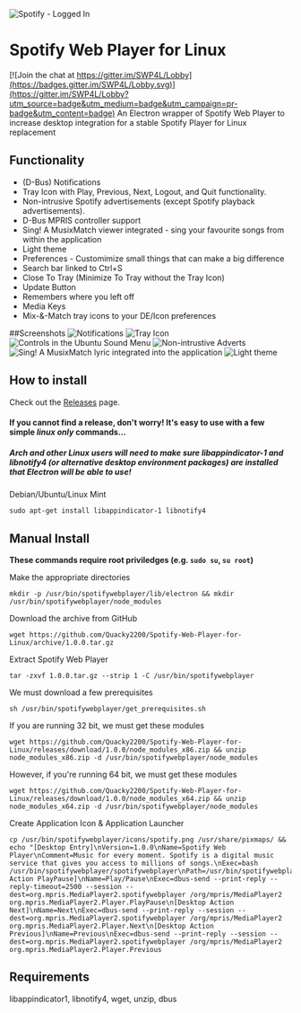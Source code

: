 ![Spotify - Logged In](https://cloud.githubusercontent.com/assets/4623599/14404283/bd6f7d9c-fe69-11e5-9588-628248c25dfc.png)
# Spotify Web Player for Linux

[![Join the chat at https://gitter.im/SWP4L/Lobby](https://badges.gitter.im/SWP4L/Lobby.svg)](https://gitter.im/SWP4L/Lobby?utm_source=badge&utm_medium=badge&utm_campaign=pr-badge&utm_content=badge)
An Electron wrapper of Spotify Web Player to increase desktop integration for a stable Spotify Player for Linux replacement

## Functionality
* (D-Bus) Notifications 
* Tray Icon with Play, Previous, Next, Logout, and Quit functionality. 
* Non-intrusive Spotify advertisements (except Spotify playback advertisements). 
* D-Bus MPRIS controller support
* Sing! A MusixMatch viewer integrated - sing your favourite songs from within the application
* Light theme
* Preferences - Customimize small things that can make a big difference
* Search bar linked to Ctrl+S
* Close To Tray (Minimize To Tray without the Tray Icon)
* Update Button
* Remembers where you left off 
* Media Keys 
* Mix-&-Match tray icons to your DE/Icon preferences

##Screenshots
![Notifications](https://cloud.githubusercontent.com/assets/4623599/18899796/8c8e62d2-8533-11e6-831a-38fae1b627ba.png)
![Tray Icon](https://cloud.githubusercontent.com/assets/4623599/17799675/63a4c57e-65d4-11e6-8363-30a41ed7f67e.png)
![Controls in the Ubuntu Sound Menu](https://cloud.githubusercontent.com/assets/4623599/18899621/44c10b18-8532-11e6-9783-26756b511a6d.png)
![Non-intrustive Adverts](https://cloud.githubusercontent.com/assets/4623599/17799728/db82909e-65d4-11e6-98b3-ecccaf8de53a.png)
![Sing! A MusixMatch lyric integrated into the application](https://cloud.githubusercontent.com/assets/4623599/18258206/39226510-73c9-11e6-85c3-b58279fb88a1.png)
![Light theme](https://cloud.githubusercontent.com/assets/4623599/18234249/1b5d019e-72f6-11e6-835d-4b63a24eb920.png)
## How to install

Check out the [Releases](https://github.com/Quacky2200/Spotify-Web-Player-for-Linux/releases) page.

#### If you cannot find a release, don't worry! It's easy to use with a few simple *linux only* commands...
##### Arch and other Linux users will need to make sure libappindicator-1 and libnotify4 (or alternative desktop environment packages) are installed that Electron will be able to use!
Debian/Ubuntu/Linux Mint
```
sudo apt-get install libappindicator-1 libnotify4 
```
## Manual Install

**These commands require root priviledges (e.g. `sudo su`, `su root`)**

Make the appropriate directories
```
mkdir -p /usr/bin/spotifywebplayer/lib/electron && mkdir /usr/bin/spotifywebplayer/node_modules
```
Download the archive from GitHub
```
wget https://github.com/Quacky2200/Spotify-Web-Player-for-Linux/archive/1.0.0.tar.gz
```
Extract Spotify Web Player
```
tar -zxvf 1.0.0.tar.gz --strip 1 -C /usr/bin/spotifywebplayer
```
We must download a few prerequisites
```
sh /usr/bin/spotifywebplayer/get_prerequisites.sh
```
If you are running 32 bit, we must get these modules
```
wget https://github.com/Quacky2200/Spotify-Web-Player-for-Linux/releases/download/1.0.0/node_modules_x86.zip && unzip node_modules_x86.zip -d /usr/bin/spotifywebplayer/node_modules
```
However, if you're running 64 bit, we must get these modules
```
wget https://github.com/Quacky2200/Spotify-Web-Player-for-Linux/releases/download/1.0.0/node_modules_x64.zip && unzip node_modules_x64.zip -d /usr/bin/spotifywebplayer/node_modules
```
Create Application Icon & Application Launcher
```
cp /usr/bin/spotifywebplayer/icons/spotify.png /usr/share/pixmaps/ && echo "[Desktop Entry]\nVersion=1.0.0\nName=Spotify Web Player\nComment=Music for every moment. Spotify is a digital music service that gives you access to millions of songs.\nExec=bash /usr/bin/spotifywebplayer/spotifywebplayer\nPath=/usr/bin/spotifywebplayer\nIcon=spotify\nCategories=GNOME;GTK;AudioVideo;Audio;Player;\nActions=PlayPause;Next;Previous;\nType=Application\nTerminal=false\n[Desktop Action PlayPause]\nName=Play/Pause\nExec=dbus-send --print-reply --reply-timeout=2500 --session --dest=org.mpris.MediaPlayer2.spotifywebplayer /org/mpris/MediaPlayer2 org.mpris.MediaPlayer2.Player.PlayPause\n[Desktop Action Next]\nName=Next\nExec=dbus-send --print-reply --session --dest=org.mpris.MediaPlayer2.spotifywebplayer /org/mpris/MediaPlayer2 org.mpris.MediaPlayer2.Player.Next\n[Desktop Action Previous]\nName=Previous\nExec=dbus-send --print-reply --session --dest=org.mpris.MediaPlayer2.spotifywebplayer /org/mpris/MediaPlayer2 org.mpris.MediaPlayer2.Player.Previous
```

## Requirements
libappindicator1, libnotify4, wget, unzip, dbus
